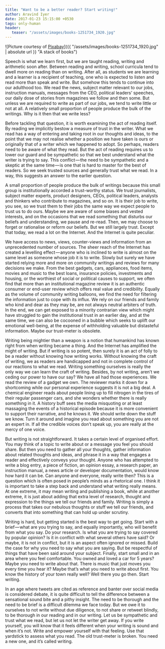 ```yaml
---
title: "Want to be a better reader? Start writing!"
author: Aravind Iyer
date: 2017-01-23 15:15:00 +0530
tags: only-human
header:
   teaser: "/assets/images/books-1251734_1920.jpg"
---
```

![Picture courtesy of [Pixabay](https://pixabay.com/)]({{ "/assets/images/books-1251734_1920.jpg" | absolute url }} "A stack of books")

Speech is what we learn first, but we are taught reading, writing and arithmetic soon after. Between reading and writing, school curricula tend to dwell more on reading than on writing. After all, as students we are learning and a learner is a recipient of teaching, one who is expected to listen and read more than speak and write. But somehow this tends to continue into our adulthood too. We read the news, subject matter relevant to our jobs, instruction manuals, messages from the CEO, political leaders’ speeches, our daily dose of stories from magazines we follow and then some. But unless we are required to write as part of our jobs, we tend to write little or not at all. A relatively small proportion of people produce the bulk of the writings. Why is it then that we write less?

Before tackling that question, it is worth examining the act of reading itself. By reading we implicitly bestow a measure of trust in the writer. What we read has a way of entering and taking root in our thoughts and ideas, to the point that we may not realise whether a position we have taken is ours or originally that of a writer which we happened to adopt. So perhaps, readers need to be aware of what they read. But the act of reading requires us to lower our guard and be sympathetic so that we best understand what the writer is trying to say. This conflict — the need to be sympathetic and a skeptic at the same time — is one that is hard to master for the best of readers. So we seek trusted sources and generally trust what we read. In a way, this suggests an answer to the earlier question.

A small proportion of people produce the bulk of writings because this small group is institutionally accorded a trust-worthy status. We trust journalists, subject matter experts, product designers, CEOs, political leaders, analysts and thinkers who contribute to magazines, and so on. It is their job to write, you see, so we trust them to their jobs the same way we expect people to trust us to do ours. Maybe we are aware of some biases and vested interests, and on the occasions that we read something that disturbs our beliefs and understanding, we pause and re-read. Then, we may choose to forget or rationalise or reform our beliefs. But we still largely trust. Except that today, we read a lot on the Internet. And the Internet is quite peculiar.

We have access to news, views, counter-views and information from an unprecedented number of sources. The sheer reach of the Internet has created a levelling effect — anyone who is inclined to write is almost on the same level as someone whose job it is to write. Slowly but surely we have started relying more and more on community writings and reviews for many decisions we make. From the best gadgets, cars, appliances, food items, movies and music to the best loans, insurance policies, investments and housing, or the worthiest of social or political causes to support, we often find that more than an institutional magazine review it is an authentic consumer or end-user review which offers real value and credibility. Equally as the volume of community writing balloons, we find the need for filtering the information just to cope with its influx. We rely on our friends and family who kind and dear as they may be, are not always neutral arbiters of truth. In the end, we can get exposed to a minority contrarian view which might have struggled to gain the institutional trust in an earlier day, and at the same time, we can also be cocooned in a bubble which seeks to uplift our emotional well-being, at the expense of withholding valuable but distasteful information. Maybe our trust-meter is obsolete.

Writing being mightier than a weapon is a notion that humankind has known right from when writing became a thing. And the Internet has amplified the might of writing. But if writing is so potent, then surely it is an act of folly to be a reader without knowing how writing works. Without knowing the craft of writing, we as readers are handicapped and not in complete control of our reactions to what we read. Writing something ourselves is really the only way we can learn the craft of writing. Besides, by not writing, aren’t we ceding our power to have our say? We have all had those experiences. We read the review of a gadget we own. The reviewer marks it down for a shortcoming while our personal experience suggests it is not a big deal. A chemical engineer reads about people lining up to fill nitrogen in the tires of their regular passenger cars, and she wonders whether there is really something in it. A history buff sees the media misquoting or at least massaging the events of a historical episode because it is more convenient to support their narrative, and he knows it. We should write down the stuff we know. Turn it around and imagine you read about something you are not an expert in. If all the credible voices don’t speak up, you are really at the mercy of one voice.

But writing is not straightforward. It takes a certain level of organised effort. You may think of a topic to write about or a message you feel you should share. But then you need to gather all your thoughts, gather information about related thoughts and ideas, and phrase it in a way that engages a reader and effectively conveys your thought. Anyone who has attempted to write a blog entry, a piece of fiction, an opinion essay, a research paper, an instruction manual, a news article or developer documentation, would know how hard it can be. Can anyone and everyone, really write then? This is a question which is often posed in people’s minds as a rhetorical one. I think it is important to take a step back and understand what writing really means. At one extreme, it may mean writing and publishing a book, while at another extreme, it is just about adding that extra level of research, thought and expression to the things we tell our friends and family. Writing is simply a process that takes our nebulous thoughts or stuff we tell our friends, and converts that into something that can hold up under scrutiny.

Writing is hard, but getting started is the best way to get going. Start with a brief — what are you trying to say, and equally importantly, who will benefit from what you say. Do your research. Is what you are trying to say covered by popular opinion? Is it in conflict with what several others have said? Or maybe, it is not in conflict, but it is an aspect often ignored or missed. Build the case for why you need to say what you are saying. But be respectful of things that have been said around your subject. Finally, start small and in an area where you feel comfortable. You owned and loved a car for 5 years? Maybe you need to write about that. There is music that just moves you every time you hear it? Maybe that’s what you need to write about first. You know the history of your town really well? Well there you go then. Start writing.

In an age where tweets are cited as reference and banter over social media is considered debate, it is quite difficult to tell the difference between a sensational sound bite and a pithy insight. The need to be thorough and the need to be brief is a difficult dilemma we face today. But we owe it to ourselves to not write without due diligence, to not share or retweet blindly, to be thorough in our reading and in our writing. Let us be sympathetic and trust what we read, but let us not let the writer get away. If you write yourself, you will know that it feels different when your writing is sound and when it’s not. Write and empower yourself with that feeling. Use that yardstick to assess what you read. The old trust-meter is broken. You need a new one, and it’s called writing.
